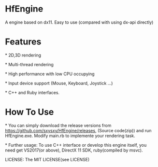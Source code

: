 # HfEngine
A engine based on dx11. Easy to use (compared with using dx-api directly)

# Features
\* 2D,3D rendering 

\* Multi-thread rendering

\* High performance with low CPU occupying

\* Input device support (Mouse, Keyboard, Joystick ...)

\* C++ and Ruby interfaces.

# How To Use

\* You can simply download the release versions from https://github.com/sxysxy/HfEngine/releases, (Source code(zip)) and run HfEngine.exe. Modify main.rb to implemente your rendering task.

\* Further usage: To use C++ interface or develop this engine itself, you need get VS2017(or above), DirectX 11 SDK, ruby(compiled by msvc).

LICENSE:
The MIT LICENSE(see LICENSE)